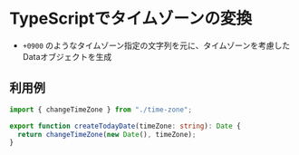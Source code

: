 # TypeScriptでタイムゾーンの変換

- `+0900` のようなタイムゾーン指定の文字列を元に、タイムゾーンを考慮したDataオブジェクトを生成

## 利用例

```ts
import { changeTimeZone } from "./time-zone";

export function createTodayDate(timeZone: string): Date {
  return changeTimeZone(new Date(), timeZone);
}
```
